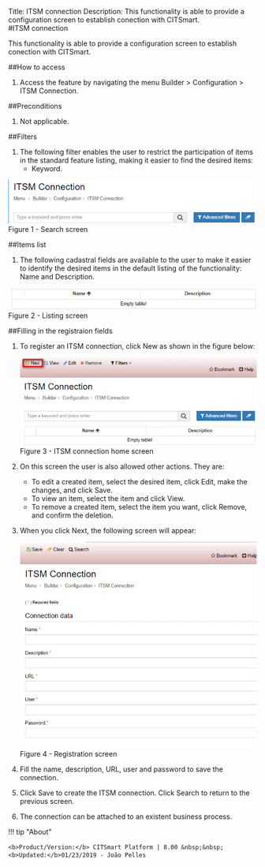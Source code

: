 Title: ITSM connection
Description: This functionality is able to provide a configuration screen to establish conection with CITSmart.  
#ITSM connection  

This functionality is able to provide a configuration screen to establish conection with CITSmart.  

##How to access  
1. Access the feature by navigating the menu Builder > Configuration > ITSM Connection.  

##Preconditions  
1. Not applicable.  

##Filters
1. The following filter enables the user to restrict the participation of items in the standard feature listing, making it easier to find the desired items:
      * Keyword.

![Screenshot](images/ITSM-Search.png)   
Figure 1 - Search screen  

##Items list  
1. The following cadastral fields are available to the user to make it easier to identify the desired items in the default listing of the functionality: Name and Description.  
  
![Screenshot](images/ITSM-Listing.png)  
Figure 2 - Listing screen  

##Filling in the registraion fields  
1. To register an ITSM connection, click New as shown in the figure below:  

    ![Screenshot](images/ITSM-Filling.png)  
    Figure 3 - ITSM connection home screen  

2. On this screen the user is also allowed other actions. They are:

      + To edit a created item, select the desired item, click Edit, make the changes, and click Save.  
      + To view an item, select the item and click View.  
      + To remove a created item, select the item you want, click Remove, and confirm the deletion.  
 
3. When you click Next, the following screen will appear:  

    ![Screenshot](images/ITSM-Registration.png)  
    Figure 4 - Registration screen  

4. Fill the name, description, URL, user and password to save the connection.  
5. Click Save to create the ITSM connection. Click Search to return to the previous screen.  
6. The connection can be attached to an existent business process.  

!!! tip "About"

    <b>Product/Version:</b> CITSmart Platform | 8.00 &nbsp;&nbsp;
    <b>Updated:</b>01/23/2019 - João Pelles  
